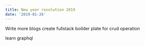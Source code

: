 ```yaml
---
title: New year resolution 2019
date: '2019-01-26'
---
```


Write more blogs
create fullstack boilder plate for crud operation

learn
graphql
